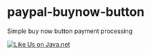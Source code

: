paypal-buynow-button
====================

Simple buy now button payment processing

<a href="http://www.javaforgepoc.net/?q=vote/node/8/1/like/alternate?destination=node/8" target="new"><img src="https://www.java.net/sites/default/files/java-net-like-us.png" title="Like Us on Java.net" alt="Like Us on Java.net" /></a>
